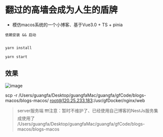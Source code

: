 # 翻过的高墙会成为人生的盾牌


- 模仿macos系统的一个小博客、基于Vue3.0 + TS + pinia 

``` 依赖安装 && 启动 ```

```js

yarn install 

yarn start


```
## 效果

![image](https://github.com/huanggungfa/blogs-macos/blob/main/file/example-gif/doc.gif)

scp -r /Users/guangfa/Desktop/guangfaMac/guangfa/gfCode/blogs-macos/blogs-macos/ root@120.25.233.183:/usr/gfDocker/nginx/web

> server服务端 ❗❗❗注意：暂时不维护了、已经使用自己博客的NestJs服务集成使用了
/Users/guangfa/Desktop/guangfaMac/guangfa/gfCode/blogs-macos/blogs-macos